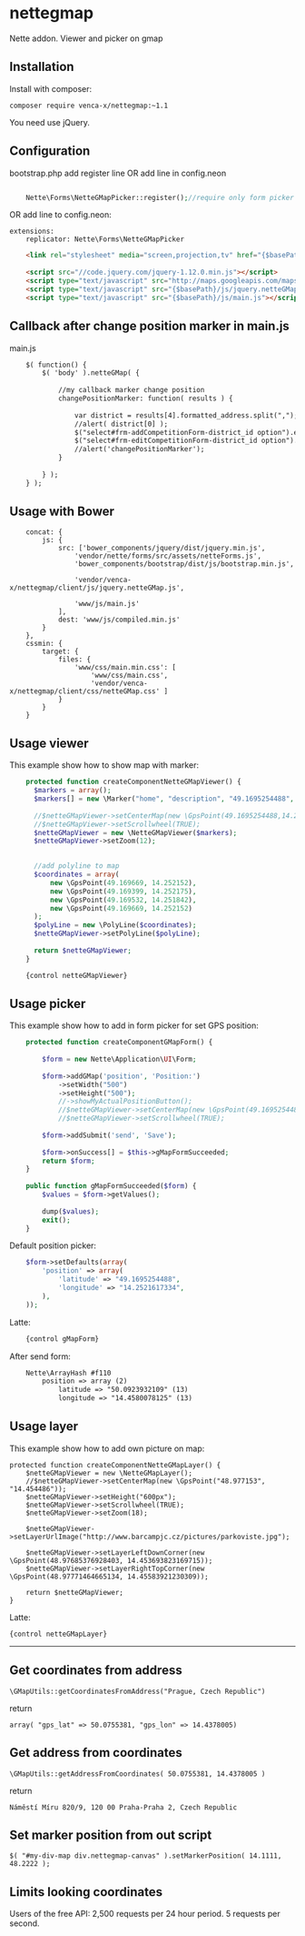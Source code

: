 nettegmap
=========

Nette addon. Viewer and picker on gmap

Installation
------------

Install with composer:

    composer require venca-x/nettegmap:~1.1
    
You need use jQuery.

Configuration
-------------

bootstrap.php add register line OR add line in config.neon

```php

    Nette\Forms\NetteGMapPicker::register();//require only form picker

```

OR add line to config.neon:

    extensions:
        replicator: Nette\Forms\NetteGMapPicker

```html
    <link rel="stylesheet" media="screen,projection,tv" href="{$basePath}/css/netteGMap.css">
      
    <script src="//code.jquery.com/jquery-1.12.0.min.js"></script>
    <script type="text/javascript" src="http://maps.googleapis.com/maps/api/js?libraries=places&amp;sensor=false"></script>
    <script type="text/javascript" src="{$basePath}/js/jquery.netteGMap.js"></script>
    <script type="text/javascript" src="{$basePath}/js/main.js"></script>
```

## Callback after change position marker in main.js
main.js
```html
    $( function() {
        $( 'body' ).netteGMap( {
        
            //my callback marker change position
            changePositionMarker: function( results ) {
    
                var district = results[4].formatted_address.split(",");
                //alert( district[0] );
                $("select#frm-addCompetitionForm-district_id option").each(function() { this.selected = ( this.text === district[0] ); });
                $("select#frm-editCompetitionForm-district_id option").each(function() { this.selected = ( this.text === district[0] ); });
                //alert('changePositionMarker');
            }
            
        } );	
    } );
```

Usage with Bower
-------------

        concat: {
            js: {
                src: ['bower_components/jquery/dist/jquery.min.js',
					'vendor/nette/forms/src/assets/netteForms.js',
                    'bower_components/bootstrap/dist/js/bootstrap.min.js',

                    'vendor/venca-x/nettegmap/client/js/jquery.netteGMap.js',

                    'www/js/main.js'
                ],
                dest: 'www/js/compiled.min.js'
            }
        },
        cssmin: {
            target: {
                files: {
                    'www/css/main.min.css': [
                        'www/css/main.css',
                        'vendor/venca-x/nettegmap/client/css/netteGMap.css' ]
                }
            }
        }
	

Usage viewer
-------------
This example show how to show map with marker:

```php
    protected function createComponentNetteGMapViewer() {
      $markers = array();
      $markers[] = new \Marker("home", "description", "49.1695254488", "14.2521617334");
      
      //$netteGMapViewer->setCenterMap(new \GpsPoint(49.1695254488,14.2521617334));
      //$netteGMapViewer->setScrollwheel(TRUE);
      $netteGMapViewer = new \NetteGMapViewer($markers);
      $netteGMapViewer->setZoom(12);
      

      //add polyline to map
      $coordinates = array(
          new \GpsPoint(49.169669, 14.252152),
          new \GpsPoint(49.169399, 14.252175),
          new \GpsPoint(49.169532, 14.251842),
          new \GpsPoint(49.169669, 14.252152)
      );
      $polyLine = new \PolyLine($coordinates);
      $netteGMapViewer->setPolyLine($polyLine);
              
      return $netteGMapViewer;
    }
```
```html
    {control netteGMapViewer}
```


Usage picker
-------------
This example show how to add in form picker for set GPS position:


```php
    protected function createComponentGMapForm() {
    
        $form = new Nette\Application\UI\Form;
        
        $form->addGMap('position', 'Position:')
            ->setWidth("500")
            ->setHeight("500");
            //->showMyActualPositionButton();
            //$netteGMapViewer->setCenterMap(new \GpsPoint(49.1695254488,14.2521617334));
            //$netteGMapViewer->setScrollwheel(TRUE);
        
        $form->addSubmit('send', 'Save');
        
        $form->onSuccess[] = $this->gMapFormSucceeded;
        return $form;
    }
    
    public function gMapFormSucceeded($form) {
        $values = $form->getValues();
        
        dump($values);
        exit();
    } 
```

Default position picker:
```php
    $form->setDefaults(array(
        'position' => array(
            'latitude' => "49.1695254488",
            'longitude' => "14.2521617334",
        ),
    ));
```

Latte:
```html
    {control gMapForm}
```

After send form:
```html
    Nette\ArrayHash #f110
        position => array (2)
            latitude => "50.0923932109" (13)
            longitude => "14.4580078125" (13)
```

Usage layer
-------------
This example show how to add own picture on map:

    protected function createComponentNetteGMapLayer() {
        $netteGMapViewer = new \NetteGMapLayer();
        //$netteGMapViewer->setCenterMap(new \GpsPoint("48.977153", "14.454486"));
        $netteGMapViewer->setHeight("600px");
        $netteGMapViewer->setScrollwheel(TRUE);
        $netteGMapViewer->setZoom(18);

        $netteGMapViewer->setLayerUrlImage("http://www.barcampjc.cz/pictures/parkoviste.jpg");

        $netteGMapViewer->setLayerLeftDownCorner(new \GpsPoint(48.97685376928403, 14.453693823169715));
        $netteGMapViewer->setLayerRightTopCorner(new \GpsPoint(48.97771464665134, 14.45583921230309));

        return $netteGMapViewer;
    }

Latte:

    {control netteGMapLayer}
    

----------------------------------------------------------------------------------------------------

Get coordinates from address
-------------

	\GMapUtils::getCoordinatesFromAddress("Prague, Czech Republic")
	
return 

	array( "gps_lat" => 50.0755381, "gps_lon" => 14.4378005)


Get address from coordinates
-------------

	\GMapUtils::getAddressFromCoordinates( 50.0755381, 14.4378005 )
	
return

	Náměstí Míru 820/9, 120 00 Praha-Praha 2, Czech Republic
	
Set marker position from out script
-------------
	$( "#my-div-map div.nettegmap-canvas" ).setMarkerPosition( 14.1111, 48.2222 );

Limits looking coordinates
-------------

Users of the free API:
2,500 requests per 24 hour period.
5 requests per second.